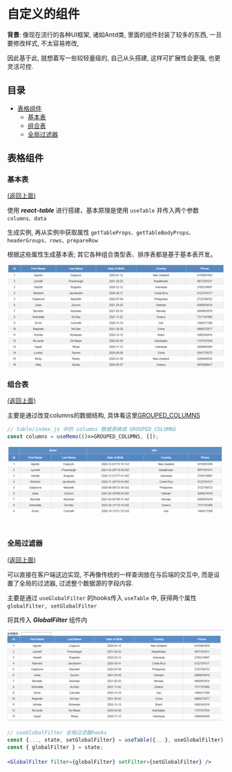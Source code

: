 # 自定义的组件

**背景**: 像现在流行的各种UI框架, 诸如Antd类, 里面的组件封装了较多的东西, 一旦要修改样式, 不太容易修改,

因此基于此, 就想着写一些较轻量级的, 自己从头搭建, 这样可扩展性会更强, 也更灵活可控.


## 目录

- [表格组件](#表格组件)
    - [基本表](#基本表) 
    - [组合表](#组合表)
    - [全局过滤器](#全局过滤器)


## 表格组件


### 基本表
[(返回上面)](#目录)

使用 ***react-table*** 进行搭建，基本原理是使用 ```useTable``` 并传入两个参数 ```columns、data```

生成实例, 再从实例中获取属性 ```getTableProps、getTableBodyProps、headerGroups、rows、prepareRow``` 

根据这些属性生成基本表; 其它各种组合类型表、排序表都是基于基本表开发。

![basic table](https://github.com/BlueOrgreen/basic-conponents/blob/master/imgs/basic-component.png)


### 组合表
[(返回上面)](#目录)

主要是通过改变columns的数据结构, 
具体看这里[GROUPED_COLUMNS](https://github.com/BlueOrgreen/basic-conponents/blob/master/src/components/table/columns.js)

```js
// table/index.js 中的 columns 数据源换成 GROUPED_COLUMNS
const columns = useMemo(()=>GROUPED_COLUMNS, []);
```

![header-group-table](https://github.com/BlueOrgreen/basic-conponents/blob/master/imgs/header-group-table.png)

<br />

### 全局过滤器
[(返回上面)](#目录)

可以直接在客户端这边实现, 不再像传统的一样查询放在与后端的交互中, 而是设置了全局的过滤器, 过滤整个数据源的字段内容.

主要是通过 ```useGlobalFilter``` 的hooks传入 ```useTable``` 中, 获得两个属性 ```globalFilter, setGlobalFilter```

将其传入 ***GlobalFilter*** 组件内

![global-filter](https://github.com/BlueOrgreen/basic-conponents/blob/master/imgs/globaFilter.gif)

```jsx
// useGlobalFilter 全局过滤器hooks
const {..., state, setGlobalFilter} = useTable({...}, useGlobalFilter);
const { globalFilter } = state;

<GlobalFilter filter={globalFilter} setFilter={setGlobalFilter} />
```
